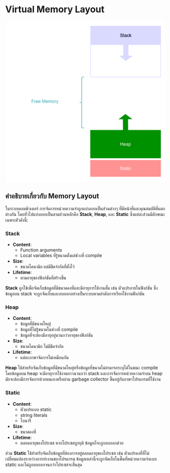 # Virtual Memory Layout

![Memory Layout Diagram](layout.png)

## คำอธิบายเกี่ยวกับ Memory Layout

ในระบบคอมพิวเตอร์ การจัดการหน่วยความจำถูกแบ่งออกเป็นส่วนต่างๆ ที่มีหน้าที่และคุณสมบัติที่แตกต่างกัน โดยทั่วไปแบ่งออกเป็นสามส่วนหลักคือ **Stack**, **Heap**, และ **Static** ซึ่งแต่ละส่วนมีลักษณะเฉพาะตัวดังนี้:

### Stack

- **Content**:
  - Function arguments
  - Local variables ที่รู้ขนาดตั้งแต่ช่วงที่ compile
- **Size**:
  - ขนาดไดนามิก แต่มีขีดจำกัดที่ตั้งไว้
- **Lifetime**:
  - ตามอายุของฟังก์ชันที่สร้างขึ้น

**Stack** ถูกใช้เพื่อจัดเก็บข้อมูลที่มีขนาดคงที่และมีอายุการใช้งานสั้น เช่น ตัวแปรภายในฟังก์ชัน ซึ่งข้อมูลบน stack จะถูกจัดเก็บและลบออกอย่างเป็นระบบตามลำดับการเรียกใช้งานฟังก์ชัน

### Heap

- **Content**:
  - ข้อมูลที่มีขนาดใหญ่
  - ข้อมูลที่ไม่รู้ขนาดในช่วงที่ compile
  - ข้อมูลที่จะต้องมีอายุอยู่นานกว่าอายุของฟังก์ชัน
- **Size**:
  - ขนาดไดนามิก ไม่มีขีดจำกัด
- **Lifetime**:
  - แต่ละภาษาจัดการไม่เหมือนกัน

**Heap** ใช้สำหรับจัดเก็บข้อมูลที่มีขนาดใหญ่หรือข้อมูลที่ขนาดไม่สามารถระบุได้ในขณะ compile โดยข้อมูลบน heap จะมีอายุการใช้งานยาวนานกว่า stack และการจัดการหน่วยความจำบน heap มักจะต้องมีการจัดการด้วยตนเองหรือผ่าน garbage collector ขึ้นอยู่กับภาษาโปรแกรมที่ใช้งาน

### Static

- **Content**:
  - ตัวแปรแบบ static
  - string literals
  - ไบนารี
- **Size**:
  - ขนาดคงที่
- **Lifetime**:
  - ตลอดอายุของโปรเซส หากโปรเซสถูกยุติ ข้อมูลก็จะถูกลบออกด้วย

ส่วน **Static** ใช้สำหรับจัดเก็บข้อมูลที่ต้องการอยู่ตลอดอายุของโปรเซส เช่น ตัวแปรคงที่ที่ไม่เปลี่ยนแปลงระหว่างการทำงานของโปรแกรม ข้อมูลเหล่านี้จะถูกจัดเก็บในพื้นที่หน่วยความจำแบบ static และไม่ถูกลบออกจนกว่าโปรเซสจะสิ้นสุด